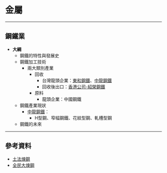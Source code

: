 # 金屬

---

## 鋼鐵業

* **大綱**
  * 鋼鐵的特性與發展史
  * 鋼鐵加工技術
    * 兩大類別產業
      * 回收
        * 台灣龍頭企業：[東和鋼鐵](https://www.tunghosteel.com)、[中龍鋼鐵](https://www.dragonsteel.com.tw/index.html)
        * 回收後出口：[香港公司-紹榮鋼鐵](https://www.shiuwingsteel.com/tc/company_profile.html)
      * 原料
        * 龍頭企業：中國鋼鐵
  * 鋼鐵產業現狀
    * [中龍鋼鐵](https://www.dragonsteel.com.tw/index.html)：
      * H型鋼、窄幅鋼鐵、花紋型鋼、軋槽型鋼
  * 鋼鐵的未來

---

## 參考資料

* [土法煉鋼](https://zh.wikipedia.org/wiki/%E5%9C%9F%E6%B3%95%E7%85%89%E9%8B%BC)
* [全民大煉鋼](https://www.dswxyjy.org.cn/BIG5/n/2012/1120/c244520-19635237.html)
